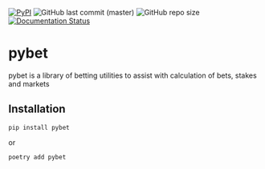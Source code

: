 [![PyPI](https://img.shields.io/pypi/v/pybet.svg?style=for-the-badge)](https://pypi.org/project/pybet/)
![GitHub last commit (master)](https://img.shields.io/github/last-commit/peaky76/pybet/master)
![GitHub repo size](https://img.shields.io/github/repo-size/peaky76/pybet)
[![Documentation Status](https://readthedocs.org/projects/pybet/badge/?version=latest)](https://pybet.readthedocs.io/en/latest/?badge=latest)

# pybet

pybet is a library of betting utilities to assist with calculation of bets, stakes and markets

## Installation

`pip install pybet`

or

`poetry add pybet`
